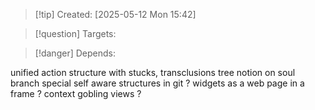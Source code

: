 
>[!tip] Created: [2025-05-12 Mon 15:42]

>[!question] Targets: 

>[!danger] Depends: 

unified action structure with stucks, transclusions
tree notion on soul branch
special self aware structures in git ?
widgets as a web page in a frame ?
context gobling views ?
